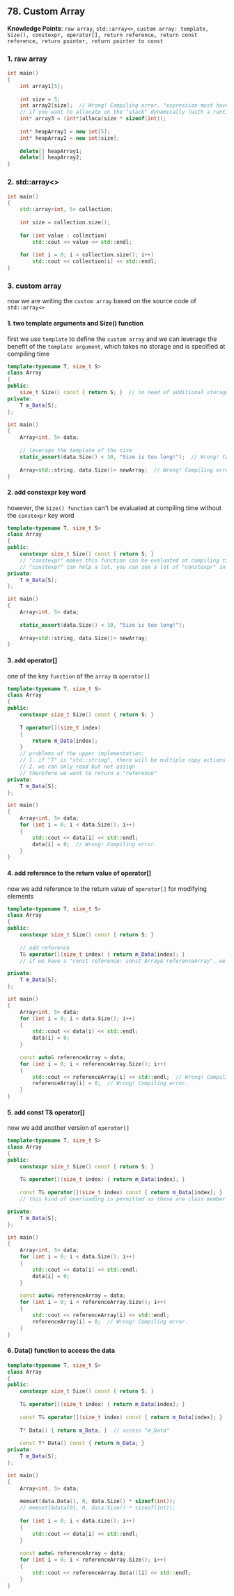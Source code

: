 ## 78. Custom Array

**Knowledge Points**: `raw array`, `std::array<>`, `custom array: template, Size(), constexpr, operator[], return reference, return const reference, return pointer, return pointer to const`

### 1. raw array

```c++
int main()
{
    int array1[5];
    
    int size = 5;
    int array2[size];  // Wrong! Compiling error. "expression must have a constant value", the size has to be known by the compiler
    // if you want to allocate on the "stack" dynamically (with a runtime value), you can use "alloca()"
    int* array3 = (int*)alloca(size * sizeof(int));
    
    int* heapArray1 = new int[5];
    int* heapArray2 = new int[size];
    
    delete[] heapArray1;
    delete[] heapArray2;
}
```

### 2. std::array<>

```c++
int main()
{
    std::array<int, 5> collection;
    
    int size = collection.size();
    
    for (int value : collection)
        std::cout << value << std::endl;
    
    for (int i = 0; i < collection.size(); i++)
        std::cout << collection[i] << std::endl;
}
```

### 3. custom array

now we are writing the `custom array` based on the source code of `std::array<>`

#### 1. two template arguments and Size() function

first we use `template` to define the `custom array` and we can leverage the benefit of the `template argument`, which takes no storage and is specified at compiling time

```c++
template<typename T, size_t S>
class Array
{
public:
    size_t Size() const { return S; }  // no need of additional storage for "size"
private:
	T m_Data[S];    
};

int main()
{
    Array<int, 5> data;
    
    // leverage the template of the size
    static_assert(data.Size() < 10, "Size is too long!");  // Wrong! Compiling error.
    
    Array<std::string, data.Size()> newArray;  // Wrong! Compiling error.
}
```

#### 2. add constexpr key word

however, the `Size() function` can't be evaluated at compiling time without the `constexpr` key word

```c++
template<typename T, size_t S>
class Array
{
public:
    constexpr size_t Size() const { return S; }
    // "constexpr" makes this function can be evaluated at compiling time 
    // "constexpr" can help a lot, you can see a lot of "constexpr" in the source code
private:
	T m_Data[S];    
};

int main()
{
    Array<int, 5> data;
    
    static_assert(data.Size() < 10, "Size is too long!");
    
    Array<std::string, data.Size()> newArray;
}
```

#### 3. add operator[]

one of the key `function` of the `array` is `operator[]`

```c++
template<typename T, size_t S>
class Array
{
public:
    constexpr size_t Size() const { return S; }
    
    T operator[](size_t index)
    {
        return m_Data[index];
    }
    // problems of the upper implementation:
    // 1. if "T" is "std::string", there will be multiple copy actions
    // 2. we can only read but not assign
    // therefore we want to return a "reference"
private:
	T m_Data[S];    
};

int main()
{
    Array<int, 5> data;
    for (int i = 0; i < data.Size(); i++)
    {
        std::cout << data[i] << std::endl;
        data[i] = 0;  // Wrong! Compiling error.
    }
}
```

#### 4. add reference to the return value of operator[]

now we add reference to the return value of `operator[]` for modifying elements

```c++
template<typename T, size_t S>
class Array
{
public:
    constexpr size_t Size() const { return S; }
    
    // add reference
    T& operator[](size_t index) { return m_Data[index]; }
    // if we have a "const reference: const Array& referenceArray", we can't access "referenceArray[i]" because "no operator[] match", therefore we need another version which returns "const reference"

private:
	T m_Data[S];    
};

int main()
{
    Array<int, 5> data;
    for (int i = 0; i < data.Size(); i++)
    {
        std::cout << data[i] << std::endl;
        data[i] = 0;
    }
    
    const auto& referenceArray = data;
    for (int i = 0; i < referenceArray.Size(); i++)
    {
        std::cout << referenceArray[i] << std::endl;  // Wrong! Compiling error.
        referenceArray[i] = 0;  // Wrong! Compiling error.
    }
}
```

#### 5. add const T& operator[]

now we add another version of `operator[]`

```c++
template<typename T, size_t S>
class Array
{
public:
    constexpr size_t Size() const { return S; }
    
    T& operator[](size_t index) { return m_Data[index]; }
    
    const T& operator[](size_t index) const { return m_Data[index]; }
    // this kind of overloading is permitted as these are class member functions

private:
	T m_Data[S];    
};

int main()
{
    Array<int, 5> data;
    for (int i = 0; i < data.Size(); i++)
    {
        std::cout << data[i] << std::endl;
        data[i] = 0;
    }
    
    const auto& referenceArray = data;
    for (int i = 0; i < referenceArray.Size(); i++)
    {
        std::cout << referenceArray[i] << std::endl;
        referenceArray[i] = 0;  // Wrong! Compiling error.
    }
}
```

#### 6. Data() function to access the data

```c++
template<typename T, size_t S>
class Array
{
public:
    constexpr size_t Size() const { return S; }
    
    T& operator[](size_t index) { return m_Data[index]; }
    
    const T& operator[](size_t index) const { return m_Data[index]; }
    
    T* Data() { return m_Data; }  // access "m_Data"
    
    const T* Data() const { return m_Data; }
private:
	T m_Data[S];
};

int main()
{
    Array<int, 5> data;
    
    memset(data.Data(), 0, data.Size() * sizeof(int));
    // memset(&data[0], 0, data.Size() * sizeof(int));
    
    for (int i = 0; i < data.size(); i++)
    {
        std::cout << data[i] << std::endl;
    }
    
    const auto& referenceArray = data;
    for (int i = 0; i < referenceArray.Size(); i++)
    {
        std::cout << referenceArray.Data()[i] << std::endl;
    }
}
```

